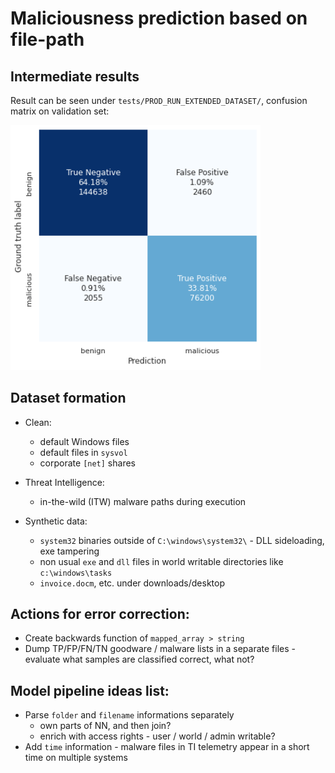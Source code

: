 # Maliciousness prediction based on file-path

## Intermediate results

Result can be seen under `tests/PROD_RUN_EXTENDED_DATASET/`, confusion matrix on validation set:

<img src="tests/PROD_RUN_EXTENDED_DATASET/validation_confusion_matrix_deepFFNN.png" width="400" />

## Dataset formation

- Clean:
    - default Windows files
    - default files in `sysvol`  
    - corporate `[net]` shares

- Threat Intelligence:
    - in-the-wild (ITW) malware paths during execution

- Synthetic data:
    - `system32` binaries outside of `C:\windows\system32\` - DLL sideloading, exe tampering
    - non usual `exe` and `dll` files in world writable directories like `c:\windows\tasks`
    - `invoice.docm`, etc. under downloads/desktop


## Actions for error correction:

- Create backwards function of `mapped_array > string`
- Dump TP/FP/FN/TN goodware / malware lists in a separate files - evaluate what samples are classified correct, what not?


## Model pipeline ideas list:

- Parse `folder` and `filename` informations separately
    - own parts of NN, and then join?
    - enrich with access rights - user / world / admin writable?
- Add `time` information - malware files in TI telemetry appear in a short time on multiple systems
